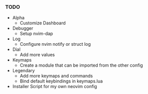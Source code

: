 ### TODO

- Alpha
  - Customize Dashboard
- Debugger
  - Setup nvim-dap
- Log
  - Configure nvim notify or struct log
- Dial
  - Add more values
- Keymaps
  - Create a module that can be imported from the other config
- Legendary
  - Add more keymaps and commands
  - Bind default keybindings in keymaps.lua
- Installer Script for my own neovim config
